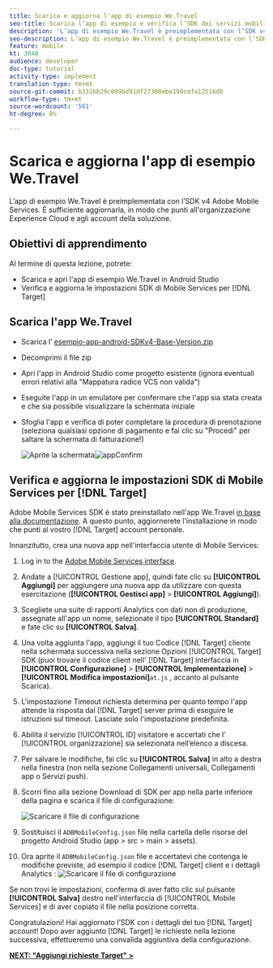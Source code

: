 ```yaml
---
title: Scarica e aggiorna l'app di esempio We.Travel
seo-title: Scarica l’app di esempio e verifica l’SDK dei servizi mobili
description: 'L’app di esempio We.Travel è preimplementata con l’SDK v4  Adobe Mobile Services. È sufficiente aggiornarlo in modo che punti al tuo  Experience Cloud di organizzazione e account della soluzione.   '
seo-description: L’app di esempio We.Travel è preimplementata con l’SDK v4  Adobe Mobile Services. È sufficiente aggiornarlo in modo che punti al tuo  Experience Cloud di organizzazione e account della soluzione.
feature: mobile
kt: 3040
audience: developer
doc-type: tutorial
activity-type: implement
translation-type: tm+mt
source-git-commit: b331bb29c099bd91df27300ebe199cafa12516db
workflow-type: tm+mt
source-wordcount: '561'
ht-degree: 0%

---
```



# Scarica e aggiorna l&#39;app di esempio We.Travel

L’app di esempio We.Travel è preimplementata con l’SDK v4  Adobe Mobile Services. È sufficiente aggiornarla, in modo che punti all&#39;organizzazione  Experience Cloud e agli account della soluzione.

## Obiettivi di apprendimento

Al termine di questa lezione, potrete:

* Scarica e apri l&#39;app di esempio We.Travel in Android Studio
* Verifica e aggiorna le impostazioni SDK di Mobile Services per [!DNL Target]

## Scarica l&#39;app We.Travel

* Scarica l’ [esempio-app-android-SDKv4-Base-Version.zip](assets/sample-app-android-SDKv4-Base-Version.zip)
* Decomprimi il file zip
* Apri l&#39;app in Android Studio come progetto esistente (ignora eventuali errori relativi alla &quot;Mappatura radice VCS non valida&quot;)
* Eseguite l&#39;app in un emulatore per confermare che l&#39;app sia stata creata e che sia possibile visualizzare la schermata iniziale
* Sfoglia l&#39;app e verifica di poter completare la procedura di prenotazione (seleziona qualsiasi opzione di pagamento e fai clic su &quot;Procedi&quot; per saltare la schermata di fatturazione!)

   ![Aprite la schermata](assets/wetravel_homeScreen.png)![appConfirm](assets/wetravel_confirmationScreen.png)

## Verifica e aggiorna le impostazioni SDK di Mobile Services per [!DNL Target]

 Adobe Mobile Services SDK è stato preinstallato nell&#39;app We.Travel [in base alla documentazione](https://docs.adobe.com/content/help/en/mobile-services/android/getting-started-android/requirements.html). A questo punto, aggiornerete l&#39;installazione in modo che punti al vostro [!DNL Target] account personale.

Innanzitutto, crea una nuova app nell&#39;interfaccia utente di Mobile Services:

1. Log in to the [Adobe Mobile Services interface](https://mobilemarketing.adobe.com).
1. Andate a [!UICONTROL Gestione app], quindi fate clic su **[!UICONTROL Aggiungi]** per aggiungere una nuova app da utilizzare con questa esercitazione (**[!UICONTROL Gestisci app]** > **[!UICONTROL Aggiungi]**).
1. Scegliete una suite di rapporti Analytics  con dati non di produzione, assegnate all&#39;app un nome, selezionate il tipo **[!UICONTROL Standard]** e fate clic su **[!UICONTROL Salva]**.
1. Una volta aggiunta l&#39;app, aggiungi il tuo Codice [!DNL Target] cliente nella schermata successiva nella sezione Opzioni [!UICONTROL Target] SDK (puoi trovare il codice client nell&#39; [!DNL Target] interfaccia in **[!UICONTROL Configurazione]** > **[!UICONTROL Implementazione]** > **[!UICONTROL Modifica impostazioni]**`at.js` , accanto al pulsante Scarica).
1. L&#39;impostazione Timeout  richiesta determina per quanto tempo l&#39;app attende la risposta dal [!DNL Target] server prima di eseguire le istruzioni sul timeout. Lasciate solo l&#39;impostazione predefinita.
1. Abilita il servizio [!UICONTROL ID] visitatore e accertati che l’ [!UICONTROL organizzazione] sia selezionata nell’elenco a discesa.
1. Per salvare le modifiche, fai clic su **[!UICONTROL Salva]** in alto a destra nella finestra (non nella sezione Collegamenti universali, Collegamenti  app o Servizi  push).
1. Scorri fino alla sezione Download di SDK per app nella parte inferiore della pagina e scarica il file di configurazione:

   ![Scaricare il file di configurazione](assets/config_file.jpg)

1. Sostituisci il `ADBMobileConfig.json` file nella cartella delle risorse del progetto Android Studio (app > src > main > assets).

1. Ora aprite il `ADBMobileConfig.json` file e accertatevi che contenga le modifiche previste, ad esempio il codice [!DNL Target] client e i dettagli Analytics :
   ![Scaricare il file di configurazione](assets/client_code.jpg)

Se non trovi le impostazioni, conferma di aver fatto clic sul pulsante **[!UICONTROL Salva]** destro nell&#39;interfaccia di [!UICONTROL Mobile Services] e di aver copiato il file nella posizione corretta.

Congratulazioni! Hai aggiornato l’SDK con i dettagli del tuo [!DNL Target] account! Dopo aver aggiunto [!DNL Target] le richieste nella lezione successiva, effettueremo una convalida aggiuntiva della configurazione.

**[NEXT: &quot;Aggiungi richieste Target&quot; >](add-requests.md)**

